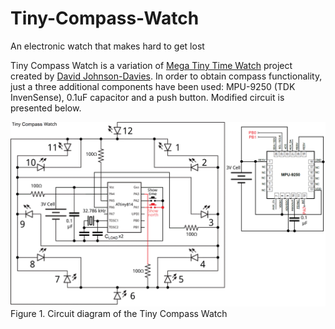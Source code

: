 # Tiny-Compass-Watch
An electronic watch that makes hard to get lost

Tiny Compass Watch is a variation of [Mega Tiny Time Watch](https://github.com/technoblogy/mega-tiny-time-watch/) project created by [David Johnson-Davies](https://github.com/technoblogy). In order to obtain compass functionality, just a three additional components have been used: MPU-9250 (TDK InvenSense), 0.1uF capacitor and a push button. Modified circuit is presented below.

![Circuit of the Tiny Compass Watch](figures/circuit.png)
Figure 1. Circuit diagram of the Tiny Compass Watch
